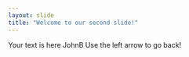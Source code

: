 ```yaml
---
layout: slide
title: "Welcome to our second slide!"
---
```

Your text is here JohnB
Use the left arrow to go back!
